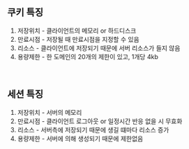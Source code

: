 ## 쿠키 특징
1. 저장위치  - 클라이언트의 메모리 or 하드디스크
2. 만료시점  - 저장될 때 만료시점을 지정할 수 있음
3. 리소스   - 클라이언트에 저장되기 때문에 서버 리소스가 들지 않음
4. 용량제한  - 한 도메인의 20개의 제한이 있고, 1개당 4kb

<br />

## 세션 특징
1. 저장위치  - 서버의 메모리
2. 만료시점  - 클라이언트 로그아웃 or 일정시간 반응 없을 시 무효화
3. 리소스   - 서버측에 저장되기 때문에 생길 떄마다 리소스 증가
4. 용량제한  - 서버에 의해 생성되기 때문에 제한없음
